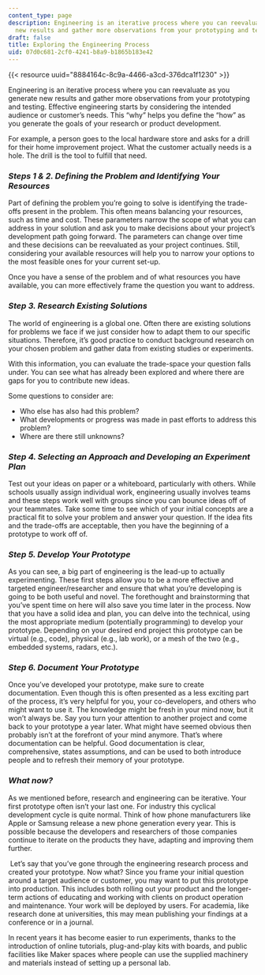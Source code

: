 ```yaml
---
content_type: page
description: Engineering is an iterative process where you can reevaluate as you generate
  new results and gather more observations from your prototyping and testing.
draft: false
title: Exploring the Engineering Process
uid: 07d0c681-2cf0-4241-b8a9-b1865b183e42
---
```

{{< resource uuid="8884164c-8c9a-4466-a3cd-376dca1f1230" >}}

Engineering is an iterative process where you can reevaluate as you generate new results and gather more observations from your prototyping and testing. Effective engineering starts by considering the intended audience or customer’s needs. This “why” helps you define the “how” as you generate the goals of your research or product development.  

For example, a person goes to the local hardware store and asks for a drill for their home improvement project. What the customer actually needs is a hole. The drill is the tool to fulfill that need. 

### ***Steps 1 & 2. Defining the Problem and Identifying Your Resources***

Part of defining the problem you’re going to solve is identifying the trade-offs present in the problem. This often means balancing your resources, such as time and cost. These parameters narrow the scope of what you can address in your solution and ask you to make decisions about your project’s development path going forward. The parameters can change over time and these decisions can be reevaluated as your project continues. Still, considering your available resources will help you to narrow your options to the most feasible ones for your current set-up. 

Once you have a sense of the problem and of what resources you have available, you can more effectively frame the question you want to address.

### ***Step 3. Research Existing Solutions***

The world of engineering is a global one. Often there are existing solutions for problems we face if we just consider how to adapt them to our specific situations. Therefore, it’s good practice to conduct background research on your chosen problem and gather data from existing studies or experiments. 

With this information, you can evaluate the trade-space your question falls under. You can see what has already been explored and where there are gaps for you to contribute new ideas. 

Some questions to consider are: 

- Who else has also had this problem? 
- What developments or progress was made in past efforts to address this problem? 
- Where are there still unknowns?

### ***Step 4. Selecting an Approach and Developing an Experiment Plan***

Test out your ideas on paper or a whiteboard, particularly with others. While schools usually assign individual work, engineering usually involves teams and these steps work well with groups since you can bounce ideas off of your teammates. Take some time to see which of your initial concepts are a practical fit to solve your problem and answer your question. If the idea fits and the trade-offs are acceptable, then you have the beginning of a prototype to work off of. 

### ***Step 5. Develop Your Prototype***

As you can see, a big part of engineering is the lead-up to actually experimenting. These first steps allow you to be a more effective and targeted engineer/researcher and ensure that what you’re developing is going to be both useful and novel. The forethought and brainstorming that you’ve spent time on here will also save you time later in the process. Now that you have a solid idea and plan, you can delve into the technical, using the most appropriate medium (potentially programming) to develop your prototype. Depending on your desired end project this prototype can be virtual (e.g., code), physical (e.g., lab work), or a mesh of the two (e.g., embedded systems, radars, etc.).

### ***Step 6. Document Your Prototype***

Once you’ve developed your prototype, make sure to create documentation. Even though this is often presented as a less exciting part of the process, it’s very helpful for you, your co-developers, and others who might want to use it. The knowledge might be fresh in your mind now, but it won’t always be. Say you turn your attention to another project and come back to your prototype a year later. What might have seemed obvious then probably isn’t at the forefront of your mind anymore. That’s where documentation can be helpful. Good documentation is clear, comprehensive, states assumptions, and can be used to both introduce people and to refresh their memory of your prototype.

### ***What now?***

As we mentioned before, research and engineering can be iterative. Your first prototype often isn’t your last one. For industry this cyclical development cycle is quite normal. Think of how phone manufacturers like Apple or Samsung release a new phone generation every year. This is possible because the developers and researchers of those companies continue to iterate on the products they have, adapting and improving them further. 

 Let’s say that you’ve gone through the engineering research process and created your prototype. Now what? Since you frame your initial question around a target audience or customer, you may want to put this prototype into production. This includes both rolling out your product and the longer-term actions of educating and working with clients on product operation and maintenance. Your work will be deployed by users. For academia, like research done at universities, this may mean publishing your findings at a conference or in a journal. 

In recent years it has become easier to run experiments, thanks to the introduction of online tutorials, plug-and-play kits with boards, and public facilities like Maker spaces where people can use the supplied machinery and materials instead of setting up a personal lab.